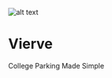 ![alt text](https://github.com/kunal-rp/vierve/blob/master/Vierve%20Logo%205.png)
# Vierve
College Parking Made Simple



